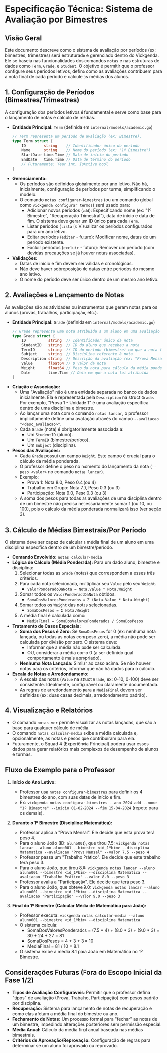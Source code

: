 # Especificação Técnica: Sistema de Avaliação por Bimestres

## Visão Geral

Este documento descreve como o sistema de avaliação por períodos (ex: bimestres, trimestres) será estruturado e gerenciado dentro do Vickgenda. Ele se baseia nas funcionalidades dos comandos `notas` e nas estruturas de dados como `Term`, `Grade`, e `Student`. O objetivo é permitir que o professor configure seus períodos letivos, defina como as avaliações contribuem para a nota final de cada período e calcule as médias dos alunos.

## 1. Configuração de Períodos (Bimestres/Trimestres)

A configuração dos períodos letivos é fundamental e serve como base para o lançamento de notas e cálculo de médias.

*   **Entidade Principal:** `Term` (definida em `internal/models/academic.go`)
    ```go
    // Term representa um período de avaliação (ex: Bimestre).
    type Term struct {
        ID        string    // Identificador único do período
        Name      string    // Nome do período (ex: "1º Bimestre")
        StartDate time.Time // Data de início do período
        EndDate   time.Time // Data de término do período
        // Futuramente: Year int, IsActive bool
    }
    ```
*   **Gerenciamento:**
    *   Os períodos são definidos globalmente por ano letivo. Não há, inicialmente, configuração de períodos por turma, simplificando o modelo.
    *   O comando `notas configurar-bimestres` (ou um comando global como `vickgenda configurar termos`) será usado para:
        *   Adicionar novos períodos (`add`): Especificando nome (ex: "1º Bimestre", "Recuperação Trimestral"), data de início e data de fim. O sistema deve gerar um ID único para cada `Term`.
        *   Listar períodos (`listar`): Visualizar os períodos configurados para um ano letivo.
        *   Editar períodos (`editar` - futuro): Modificar nome, datas de um período existente.
        *   Excluir períodos (`excluir` - futuro): Remover um período (com devidas precauções se já houver notas associadas).
*   **Validações:**
    *   Datas de início e fim devem ser válidas e cronológicas.
    *   Não deve haver sobreposição de datas entre períodos do mesmo ano letivo.
    *   O nome do período deve ser único dentro de um mesmo ano letivo.

## 2. Avaliações e Lançamento de Notas

As avaliações são as atividades ou instrumentos que geram notas para os alunos (provas, trabalhos, participação, etc.).

*   **Entidade Principal:** `Grade` (definida em `internal/models/academic.go`)
    ```go
    // Grade representa uma nota atribuída a um aluno em uma avaliação específica.
    type Grade struct {
        ID          string  // Identificador único da nota
        StudentID   string  // ID do aluno que recebeu a nota
        TermID      string  // ID do período (bimestre) em que a nota foi atribuída
        Subject     string  // Disciplina referente à nota
        Description string  // Descrição da avaliação (ex: "Prova Mensal", "Trabalho em Grupo")
        Value       float64 // O valor da nota
        Weight      float64 // Peso da nota para cálculo da média ponderada (ex: 0.4 para 40%)
        Date        time.Time // Data em que a nota foi atribuída
    }
    ```
*   **Criação e Associação:**
    *   Uma "Avaliação" não é uma entidade separada no banco de dados inicialmente. Ela é representada pela `Description` na struct `Grade`. Por exemplo, "Prova 1 - Unidade 1" é uma avaliação específica dentro de uma disciplina e bimestre.
    *   Ao lançar uma nota com o comando `notas lancar`, o professor implicitamente define uma avaliação através do campo `--avaliacao "<desc_avaliacao>"`.
    *   Cada `Grade` (nota) é obrigatoriamente associada a:
        *   Um `StudentID` (aluno).
        *   Um `TermID` (bimestre/período).
        *   Um `Subject` (disciplina).
*   **Pesos das Avaliações:**
    *   Cada `Grade` possui um campo `Weight`. Este campo é crucial para o cálculo da média ponderada.
    *   O professor define o peso no momento do lançamento da nota (`--peso <valor>` no comando `notas lancar`).
    *   Exemplo:
        *   Prova 1: Nota 8.0, Peso 0.4 (ou 4)
        *   Trabalho em Grupo: Nota 7.0, Peso 0.3 (ou 3)
        *   Participação: Nota 9.0, Peso 0.3 (ou 3)
    *   A soma dos pesos para todas as avaliações de uma disciplina dentro de um bimestre não precisa necessariamente somar 1 (ou 10, ou 100), pois o cálculo da média ponderada normalizará isso (ver seção 3).

## 3. Cálculo de Médias Bimestrais/Por Período

O sistema deve ser capaz de calcular a média final de um aluno em uma disciplina específica dentro de um bimestre/período.

*   **Comando Envolvido:** `notas calcular-media`
*   **Lógica de Cálculo (Média Ponderada):**
    Para um dado aluno, bimestre e disciplina:
    1.  Selecionar todas as `Grade` (notas) que correspondem a esses três critérios.
    2.  Para cada nota selecionada, multiplicar seu `Value` pelo seu `Weight`.
        *   `ValorPonderadoDaNota = Nota.Value * Nota.Weight`
    3.  Somar todos os `ValorPonderadoDaNota` obtidos.
        *   `SomaDosValoresPonderados = Σ (Nota.Value * Nota.Weight)`
    4.  Somar todos os `Weight` das notas selecionadas.
        *   `SomaDosPesos = Σ Nota.Weight`
    5.  A média final é calculada como:
        *   `MediaFinal = SomaDosValoresPonderados / SomaDosPesos`
*   **Tratamento de Casos Especiais:**
    *   **Soma dos Pesos é Zero:** Se `SomaDosPesos` for 0 (ex: nenhuma nota lançada, ou todas as notas com peso zero), a média não pode ser calculada por divisão por zero. O sistema deve:
        *   Informar que a média não pode ser calculada.
        *   OU, considerar a média como 0 (a ser definido qual comportamento é mais apropriado).
    *   **Nenhuma Nota Lançada:** Similar ao caso acima. Se não houver notas para os critérios, informar que não há dados para o cálculo.
*   **Escala de Notas e Arredondamento:**
    *   A escala das notas (`Value` na struct `Grade`, ex: 0-10, 0-100) deve ser consistente. Idealmente, configurável ou claramente documentada.
    *   As regras de arredondamento para a `MediaFinal` devem ser definidas (ex: duas casas decimais, arredondamento padrão).

## 4. Visualização e Relatórios

*   O comando `notas ver` permite visualizar as notas lançadas, que são a base para qualquer cálculo de média.
*   O comando `notas calcular-media` exibe a média calculada e, opcionalmente, as notas e pesos que contribuíram para ela.
*   Futuramente, o Squad 4 (Experiência Principal) poderá usar esses dados para gerar relatórios mais complexos de desempenho de alunos e turmas.

## Fluxo de Exemplo para o Professor

1.  **Início do Ano Letivo:**
    *   Professor usa `notas configurar-bimestres` para definir os 4 bimestres do ano, com suas datas de início e fim.
    *   Ex: `vickgenda notas configurar-bimestres --ano 2024 add --nome "1º Bimestre" --inicio 01-02-2024 --fim 15-04-2024` (repete para os demais).

2.  **Durante o 1º Bimestre (Disciplina: Matemática):**
    *   Professor aplica a "Prova Mensal". Ele decide que esta prova terá peso 4.
    *   Para o aluno João (ID: `aluno001`), que tirou 7.5:
        `vickgenda notas lancar --aluno aluno001 --bimestre <id_1ºbim> --disciplina Matematica --avaliacao "Prova Mensal" --valor 7.5 --peso 4`
    *   Professor passa um "Trabalho Prático". Ele decide que este trabalho terá peso 3.
    *   Para o aluno João, que tirou 8.0:
        `vickgenda notas lancar --aluno aluno001 --bimestre <id_1ºbim> --disciplina Matematica --avaliacao "Trabalho Prático" --valor 8.0 --peso 3`
    *   Professor avalia a "Participação". Ele decide que terá peso 3.
    *   Para o aluno João, que obteve 9.0:
        `vickgenda notas lancar --aluno aluno001 --bimestre <id_1ºbim> --disciplina Matematica --avaliacao "Participação" --valor 9.0 --peso 3`

3.  **Final do 1º Bimestre (Calcular Média de Matemática para João):**
    *   Professor executa: `vickgenda notas calcular-media --aluno aluno001 --bimestre <id_1ºbim> --disciplina Matematica`
    *   O sistema calcula:
        *   SomaDosValoresPonderados = (7.5 * 4) + (8.0 * 3) + (9.0 * 3) = 30 + 24 + 27 = 81
        *   SomaDosPesos = 4 + 3 + 3 = 10
        *   MediaFinal = 81 / 10 = 8.1
    *   O sistema exibe a média 8.1 para João em Matemática no 1º Bimestre.

## Considerações Futuras (Fora do Escopo Inicial da Fase 1/2)

*   **Tipos de Avaliação Configuráveis:** Permitir que o professor defina "tipos" de avaliação (Prova, Trabalho, Participação) com pesos padrão por disciplina.
*   **Recuperação:** Sistema para lançamento de notas de recuperação e como elas afetam a média final do bimestre ou ano.
*   **Fechamento de Notas:** Um processo formal para "fechar" as notas de um bimestre, impedindo alterações posteriores sem permissão especial.
*   **Média Anual:** Cálculo da média final anual baseada nas médias bimestrais.
*   **Critérios de Aprovação/Reprovação:** Configuração de regras para determinar se um aluno foi aprovado ou reprovado.
